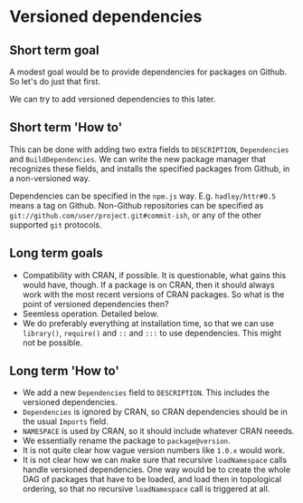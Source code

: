 


# Versioned dependencies

## Short term goal

A modest goal would be to provide dependencies for packages on Github. So
let's do just that first.

We can try to add versioned dependencies to this later.

## Short term 'How to'

This can be done with adding two extra fields to `DESCRIPTION`,
`Dependencies` and `BuildDependencies`. We can write the new
package manager that recognizes these fields, and installs the
specified packages from Github, in a non-versioned way.

Dependencies can be specified in the `npm.js` way. E.g.
`hadley/httr#0.5` means a tag on Github. Non-Github repositories
can be specified as `git://github.com/user/project.git#commit-ish`,
or any of the other supported `git` protocols.

## Long term goals

* Compatibility with CRAN, if possible. It is questionable, what gains
  this would have, though. If a package is on CRAN, then it should always
  work with the most recent versions of CRAN packages. So what is the
  point of versioned dependencies then?
* Seemless operation. Detailed below.
* We do preferably everything at installation time, so that we
  can use `library()`, `require()` and `::` and `:::` to use dependencies.
  This might not be possible.

## Long term 'How to'

* We add a new `Dependencies` field to `DESCRIPTION`. This includes the
  versioned dependencies.
* `Dependencies` is ignored by CRAN, so CRAN dependencies should be in the
  usual `Imports` field.
* `NAMESPACE` is used by CRAN, so it should include whatever CRAN neeeds.
* We essentially rename the package to `package@version`.
* It is not quite clear how vague version numbers like `1.0.x` would
  work.
* It is not clear how we can make sure that recursive `loadNamespace`
  calls handle versioned dependencies. One way would be to create the
  whole DAG of packages that have to be loaded, and load then in
  topological ordering, so that no recursive `loadNamespace` call is
  triggered at all.
